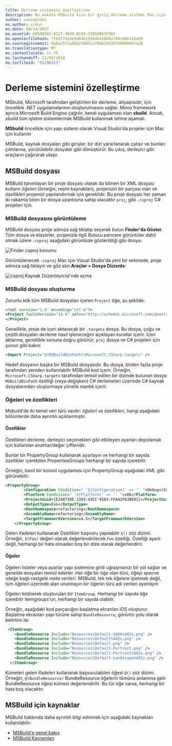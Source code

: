 ```yaml
---
title: Derleme sistemini özelleştirme
description: Bu makale MSBuild kısa bir giriş derleme sistemi Mac için Visual Studio tarafından kullanılan yöneliktir.
author: conceptdev
ms.author: crdun
ms.date: 04/14/2017
ms.assetid: 6958B102-8527-4B40-BC65-3505DB63F9D3
ms.openlocfilehash: 7fbd275e3e946461559db41668a749cd6631ba09
ms.sourcegitcommit: 0a8ac5f2a685270d9ca79bb39d26fd90099bfa29
ms.translationtype: MT
ms.contentlocale: tr-TR
ms.lasthandoff: 11/09/2018
ms.locfileid: "51296313"
---
```

# <a name="customizing-the-build-system"></a>Derleme sistemini özelleştirme

MSbuild, Microsoft tarafından geliştirilen bir derleme, altyapısıdır, için öncelikle .NET uygulamalarının oluşturulmasını sağlar. Mono framework ayrıca Microsoft Build Engine çağrılır, kendi uygulaması olan **xbuild**. Ancak, xbuild tüm işletim sistemlerinde MSBuild kullanmak lehine aşamalı.

**MSbuild** öncelikle için yapı sistemi olarak Visual Studio'da projeler için Mac için kullanılır

MSBuild, kaynak dosyaları gibi girişler, bir dizi yararlanarak çalışır ve bunları çıktılarına, yürütülebilir dosyalar gibi dönüştürür. Bu çıkış, derleyici gibi araçların çağırarak ulaşır.

## <a name="msbuild-file"></a>MSBuild dosyası

MSBuild tanımlayan bir proje dosyası olarak da bilinen bir XML dosyası kullanır *öğeleri* (örneğin, resim kaynakları), projenizin bir parçası olan ve *özellikleri* projenizi yapılandırmak için gereklidir. Bu proje dosyası her zaman iki rakamla biten bir dosya uzantısına sahip olacaktır `proj`, gibi `.csproj` C# projeleri için.

### <a name="viewing-the-msbuild-file"></a>MSBuild dosyasını görüntüleme

MSBuild dosyası proje adınıza sağ tıklatıp seçerek bulun **Finder'da Göster**. Tüm dosya ve klasörler, projenizle ilgili Bulucu pencere görüntüler dahil olmak üzere `.csproj` aşağıdaki görüntüde gösterildiği gibi dosya:

![Finder csproj konumu](media/customizing-build-system-image1.png)

Görüntülenecek `.csproj` Mac için Visual Studio'da yeni bir sekmede, proje adınıza sağ tıklayın ve göz atın **Araçlar > Dosya Düzenle**:

![csproj Kaynak Düzenleyicisi'nde açma](media/customizing-build-system-image2.png)

### <a name="composition-of-the-msbuild-file"></a>MSBuild dosyası oluşturma

Zorunlu kök tüm MSBuild dosyaları içeren `Project` öğe, şu şekilde:

```xml
<?xml version="1.0" encoding="utf-8"?>
<Project ToolsVersion="14.0" xmlns="http://schemas.microsoft.com/developer/msbuild/2003">
</Project>
```

Genellikle, proje de içeri aktaracak bir `.targets` dosya. Bu dosya, çoğu ve çeşitli dosyaları derleme nasıl işleneceğini açıklayan kurallar içerir. İçeri aktarma, genellikle sonuna doğru görünür, `proj` dosya ve C# projeleri için şunun gibi bakın:

```xml
<Import Project="$(MSBuildBinPath)\Microsoft.CSharp.targets" />
```

Hedef dosyanın başka bir MSBuild dosyasıdır. Bu dosya, birden fazla proje tarafından yeniden kullanılabilir MSBuild kod içerir. Örneğin, `Microsoft.CSharp.targets` tarafından temsil edilen bir dizinde bulunan dosya `MSBuildBinPath` özelliği (veya değişken) C# derlemeleri üzerinde C# kaynak dosyalarından oluşturmaya yönelik mantık içerir.

### <a name="items-and-properties"></a>Öğeleri ve özellikleri

Msbuild'de iki temel veri türü vardır: *öğeleri* ve *özellikleri*, hangi aşağıdaki bölümlerde daha ayrıntılı açıklanmıştır.

#### <a name="properties"></a>Özellikler

Özellikleri derleme, derleyici seçenekleri gibi etkileyen ayarları depolamak için kullanılan anahtar/değer çiftleridir.

Bunlar bir PropertyGroup kullanarak ayarlayın ve herhangi bir sayıda özellikler içerebilen PropertiesGroups herhangi bir sayıda içerebilir.

Örneğin, basit bir konsol uygulaması için PropertyGroup aşağıdaki XML gibi görünebilir:

```xml
<PropertyGroup>
        <Configuration Condition=" '$(Configuration)' == '' ">Debug</Configuration>
        <Platform Condition=" '$(Platform)' == '' ">x86</Platform>
        <ProjectGuid>{E248730E-1393-43CC-9183-FFA42F63BE81}</ProjectGuid>
        <OutputType>Exe</OutputType>
        <RootNamespace>refactoring</RootNamespace>
        <AssemblyName>refactoring</AssemblyName>
        <TargetFrameworkVersion>v4.5</TargetFrameworkVersion>
    </PropertyGroup>
```

Gelen ifadeleri kullanarak Özellikler başvuru yapılabilir `$()` söz dizimi. Örneğin, `$(Foo)` değeri olarak değerlendirilecek `Foo` özelliği. Özelliği ayarlı değil, herhangi bir hata olmadan boş bir dize olarak değerlendirir.

#### <a name="items"></a>Öğeler

Öğeleri listeler veya ayarlar yapı sistemine girdi uğraşmanızı bir yol sağlar ve genelde dosyaları temsil ederler. Her öğe bir öğe olan *türü*, öğeyi *spec*ve isteğe bağlı rastgele *meta verileri*. MSBuild, tek tek öğelere işletmek değil, tüm öğeleri üzerinde alan unutmayın bir öğenin türü adı verilen *ayarlayın*

Öğeleri bildirerek oluşturulan bir `ItemGroup`. Herhangi bir sayıda öğe içerebilir Itemgroups'un, herhangi bir sayıda olabilir.

Örneğin, aşağıdaki kod parçacığını başlatma ekranları iOS oluşturur. Başlatma ekranları yapı türüne sahip `BundleResource`, görüntü yolu olarak belirtimi ile:

```xml
 <ItemGroup>
    <BundleResource Include="Resources\Default-568h%402x.png" />
    <BundleResource Include="Resources\Default%402x.png" />
    <BundleResource Include="Resources\Default.png" />
    <BundleResource Include="Resources\Default-Portrait.png" />
    <BundleResource Include="Resources\Default-Portrait%402x.png" />
    <BundleResource Include="Resources\Default-Landscape%402x.png" />
  </ItemGroup>
 ```

 Kümeleri gelen ifadeleri kullanarak başvurulabilen öğesi `@()` söz dizimi. Örneğin, `@(BundleResource)` BundleResource öğelerin tümünü anlamına gelir BundleResource öğesi kümesi değerlendirilir. Bu tür öğe varsa, herhangi bir hata boş olacaktır.

## <a name="resources-for-learning-msbuild"></a>MSBuild için kaynaklar

MSBuild hakkında daha ayrıntılı bilgi edinmek için aşağıdaki kaynakları kullanılabilir:

* [MSBuild'e genel bakış](/visualstudio/msbuild/msbuild)
* [MSBuild Kavramları](/visualstudio/msbuild/msbuild-concepts)
